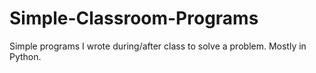 # Simple-Classroom-Programs
Simple programs I wrote during/after class to solve a problem. Mostly in Python.
